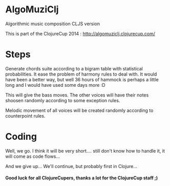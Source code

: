 AlgoMuziClj
===========

Algorithmic music composition CLJS version

This is part of the ClojureCup 2014 : http://algomuziclj.clojurecup.com/

Steps
=====

Generate chords suite according to a bigram table with statistical probabilities. It ease the problem of harmony rules to deal with. It would have been a better way, but well 36 hours of hammock is perhaps a little long and I would have used some days more :D

This will give the bass moves. The other voices will have their notes shoosen randomly according to some exception rules.

Melodic movement of all voices will be created randomly according to counterpoint rules.

Coding
======

Well, we go. I think it will be very short.... still don't know how to handle it, it will come as code flows...

And we give up... We'll continue, but probably first in Clojure...

<h4>Good luck for all ClojureCupers, thanks a lot for the ClojureCup staff ;)</h4>

